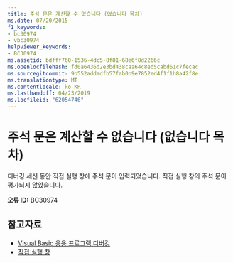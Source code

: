 ```yaml
---
title: 주석 문은 계산할 수 없습니다 (없습니다 목차)
ms.date: 07/20/2015
f1_keywords:
- bc30974
- vbc30974
helpviewer_keywords:
- BC30974
ms.assetid: bdfff760-1536-4dc5-8f81-68e6f8d2266c
ms.openlocfilehash: fd0a6436d2e3bd438caa64c8ed5cabd61c7fecac
ms.sourcegitcommit: 9b552addadfb57fab0b9e7852ed4f1f1b8a42f8e
ms.translationtype: MT
ms.contentlocale: ko-KR
ms.lasthandoff: 04/23/2019
ms.locfileid: "62054746"
---
```

# <a name="comment-statements-cannot-be-evaluated-not-in-toc"></a>주석 문은 계산할 수 없습니다 (없습니다 목차)
디버깅 세션 동안 직접 실행 창에 주석 문이 입력되었습니다. 직접 실행 창의 주석 문이 평가되지 않았습니다.  
  
 **오류 ID:** BC30974  
  
## <a name="see-also"></a>참고자료

- [Visual Basic 응용 프로그램 디버깅](../../visual-basic/developing-apps/debugging.md)
- [직접 실행 창](/visualstudio/ide/reference/immediate-window)
